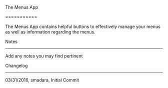 The Menus App

===========

The Menus App contains helpful buttons to effectively manage your menus as well as information regarding the menus.



Notes

----

Add any notes you may find pertinent
 


Changelog

----
03/31/2016, smadara, Initial Commit
